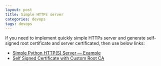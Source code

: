 ```yaml
---
layout: post
title: Simple HTTPs server
categories: devops
tags: devops
---
```


If you need to implement quickly simple HTTPs server and generate self-signed root certificate and server certificated, then use below links:
* [Simple Python HTTP(S) Server — Example](https://blog.anvileight.com/posts/simple-python-http-server/)
* [Self Signed Certificate with Custom Root CA](https://gist.github.com/fntlnz/cf14feb5a46b2eda428e000157447309)